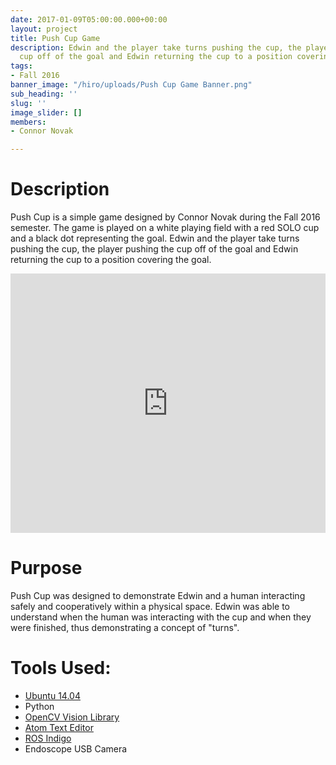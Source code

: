 ```yaml
---
date: 2017-01-09T05:00:00.000+00:00
layout: project
title: Push Cup Game
description: Edwin and the player take turns pushing the cup, the player pushing the
  cup off of the goal and Edwin returning the cup to a position covering the goal.
tags:
- Fall 2016
banner_image: "/hiro/uploads/Push Cup Game Banner.png"
sub_heading: ''
slug: ''
image_slider: []
members:
- Connor Novak

---
```

# Description

Push Cup is a simple game designed by Connor Novak during the Fall 2016 semester. The game is played on a white playing field with a red SOLO cup and a black dot representing the goal. Edwin and the player take turns pushing the cup, the player pushing the cup off of the goal and Edwin returning the cup to a position covering the goal.

<iframe width="100%" height="415" src="https://www.youtube.com/embed/cJqQvI5RmYM" frameborder="0" allow="accelerometer; autoplay; encrypted-media; gyroscope; picture-in-picture" allowfullscreen></iframe>

# Purpose

Push Cup was designed to demonstrate Edwin and a human interacting safely and cooperatively within a physical space. Edwin was able to understand when the human was interacting with the cup and when they were finished, thus demonstrating a concept of "turns".

# Tools Used:

* [Ubuntu 14.04](https://www.ubuntu.com/ "Ubuntu 14.04")
* Python
* [OpenCV Vision Library](http://opencv.org/ "OpenCV Vision Library")
* [Atom Text Editor](https://atom.io/ "Atom Text Editor")
* [ROS Indigo](http://www.ros.org/ "ROS Indigo")
* Endoscope USB Camera